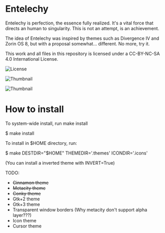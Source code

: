 Entelechy
=========

Entelechy is perfection, the essence fully realized.
It's a vital force that directs an human to singularity.
This is not an attempt, is an achievement.

The idea of Entelechy was inspired by themes such as Divergence IV and Zorin OS 8,
but with a proposal somewhat... different. No more, try it.

This work and all files in this repository is licensed under
a CC-BY-NC-SA 4.0 International License.

![License](http://i.creativecommons.org/l/by-nc-sa/4.0/88x31.png "Creative Commons Attribution-NonCommercial-ShareAlike 4.0 International License.")

![Thumbnail](http://lara.craft.net.br/tmp/metacity-thumb.png "Metacity Thumbnail")

![Thumbnail](http://lara.craft.net.br/tmp/cinnamon-thumb.png "Cinnamon Thumbnail")

How to install
=======================

To system-wide install, run make install

$ make install

To install in $HOME directory, run:

$ make DESTDIR="$HOME" THEMEDIR='.themes' ICONDIR='.icons'

(You can install a inverted theme with INVERT=True)

TODO:

- ~~Cinnamon theme~~
- ~~Metacity theme~~
- ~~Conky theme~~
- Gtk+2 theme
- Gtk+3 theme
- Transparent window borders (Why metacity don't support alpha layer???)
- Icon theme
- Cursor theme
